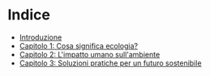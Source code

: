 # Indice

- [Introduzione](README.md)
- [Capitolo 1: Cosa significa ecologia?](chapter1.md)
- [Capitolo 2: L'impatto umano sull'ambiente](chapter2.md)
- [Capitolo 3: Soluzioni pratiche per un futuro sostenibile](chapter3.md)
